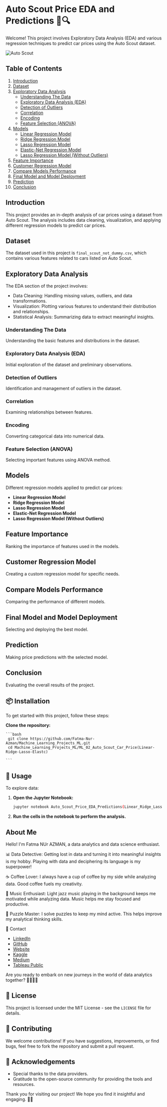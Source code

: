 # Auto Scout Price EDA and Predictions 🚗🔍

Welcome! This project involves Exploratory Data Analysis (EDA) and various regression techniques to predict car prices using the Auto Scout dataset.

![Auto Scout](https://github.com/Fatma-Nur-Azman/Machine_Learning_Projects_ML/blob/main/ML_02_Auto_Scout_Car_Price(Linear-Ridge-Lasso-Elastc)/image.png)

## Table of Contents
1. [Introduction](#introduction)
2. [Dataset](#dataset)
3. [Exploratory Data Analysis](#exploratory-data-analysis)
    - [Understanding The Data](#understanding-the-data)
    - [Exploratory Data Analysis (EDA)](#exploratory-data-analysis-eda)
    - [Detection of Outliers](#detection-of-outliers)
    - [Correlation](#correlation)
    - [Encoding](#encoding)
    - [Feature Selection (ANOVA)](#feature-selection-anova)
4. [Models](#models)
    - [Linear Regression Model](#linear-regression-model)
    - [Ridge Regression Model](#ridge-regression-model)
    - [Lasso Regression Model](#lasso-regression-model)
    - [Elastic-Net Regression Model](#elastic-net-regression-model)
    - [Lasso Regression Model (Without Outliers)](#lasso-regression-model-without-outliers)
5. [Feature Importance](#feature-importance)
6. [Customer Regression Model](#customer-regression-model)
7. [Compare Models Performance](#compare-models-performance)
8. [Final Model and Model Deployment](#final-model-and-model-deployment)
9. [Prediction](#prediction)
10. [Conclusion](#conclusion)
## Introduction

This project provides an in-depth analysis of car prices using a dataset from Auto Scout. The analysis includes data cleaning, visualization, and applying different regression models to predict car prices.

## Dataset

The dataset used in this project is `final_scout_not_dummy.csv`, which contains various features related to cars listed on Auto Scout.

## Exploratory Data Analysis

The EDA section of the project involves:
- Data Cleaning: Handling missing values, outliers, and data transformations.
- Visualization: Plotting various features to understand their distribution and relationships.
- Statistical Analysis: Summarizing data to extract meaningful insights.

### Understanding The Data

Understanding the basic features and distributions in the dataset.

### Exploratory Data Analysis (EDA)

Initial exploration of the dataset and preliminary observations.

### Detection of Outliers

Identification and management of outliers in the dataset.

### Correlation

Examining relationships between features.

### Encoding

Converting categorical data into numerical data.

### Feature Selection (ANOVA)

Selecting important features using ANOVA method.

## Models

Different regression models applied to predict car prices:
- **Linear Regression Model**
- **Ridge Regression Model**
- **Lasso Regression Model**
- **Elastic-Net Regression Model**
- **Lasso Regression Model (Without Outliers)**
## Feature Importance

Ranking the importance of features used in the models.

## Customer Regression Model

Creating a custom regression model for specific needs.

## Compare Models Performance

Comparing the performance of different models.

## Final Model and Model Deployment

Selecting and deploying the best model.

## Prediction

Making price predictions with the selected model.

## Conclusion

Evaluating the overall results of the project.


## 📦 Installation

To get started with this project, follow these steps:

 **Clone the repository:**
 
    ```bash
     git clone https://github.com/Fatma-Nur-Azman/Machine_Learning_Projects_ML.git
     cd Machine_Learning_Projects_ML/ML_02_Auto_Scout_Car_Price(Linear-Ridge-Lasso-Elastc)

    ```

## 🚀 Usage

To explore data:

1. **Open the Jupyter Notebook:**
    ```bash
    jupyter notebook Auto_Scout_Price_EDA_Predictions(Linear_Ridge_Lasso_Regression).ipynb
    ```

2. **Run the cells in the notebook to perform the analysis.**

## About Me

Hello! I'm Fatma NUr AZMAN, a data analytics and data science enthusiast.

📊 Data Detective: Getting lost in data and turning it into meaningful insights is my hobby. Playing with data and deciphering its language is my superpower!

☕ Coffee Lover: I always have a cup of coffee by my side while analyzing data. Good coffee fuels my creativity.

🎵 Music Enthusiast: Light jazz music playing in the background keeps me motivated while analyzing data. Music helps me stay focused and productive.

🧩 Puzzle Master: I solve puzzles to keep my mind active. This helps improve my analytical thinking skills.

📧 Contact

- [LinkedIn](https://www.linkedin.com/in/fatma-nur-azman/)
- [GitHub](https://github.com/Fatma-Nur-Azman)
- [Website](https://fatmanurazman.vercel.app/)
- [Kaggle](https://www.kaggle.com/fnurazman)
- [Medium](https://medium.com/@azmanfnur)
- [Tableau Public](https://public.tableau.com/app/profile/fatma.nur.azman/vizzes)

Are you ready to embark on new journeys in the world of data analytics together? 🚴‍♀️🚴‍♂️

## 📜 License

This project is licensed under the MIT License - see the `LICENSE` file for details.

## 🤝 Contributing

We welcome contributions! If you have suggestions, improvements, or find bugs, feel free to fork the repository and submit a pull request.

## 🌟 Acknowledgements

- Special thanks to the data providers.
- Gratitude to the open-source community for providing the tools and resources.

Thank you for visiting our project! We hope you find it insightful and engaging. 👩‍💼
